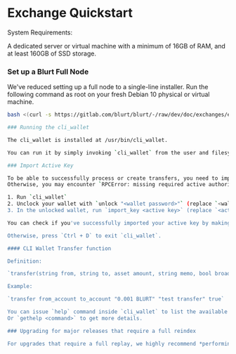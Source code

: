 # Exchange Quickstart

System Requirements:

A dedicated server or virtual machine with a minimum of 16GB of RAM, and at least 160GB of SSD storage.


### Set up a Blurt Full Node

We've reduced setting up a full node to a single-line installer.  Run the following command as root on your fresh Debian 10 physical or virtual machine.

```bash
bash <(curl -s https://gitlab.com/blurt/blurt/-/raw/dev/doc/exchanges/exchange.bash)

### Running the cli_wallet

The cli_wallet is installed at /usr/bin/cli_wallet.

You can run it by simply invoking `cli_wallet` from the user and filesystem location of your choice.  Wallet.json will be stored there.

### Import Active Key

To be able to successfully process or create transfers, you need to import the active key of the account being tracked.
Otherwise, you may encounter `RPCError: missing required active authority : Missing Active Authority xxxuser`.

1. Run `cli_wallet`
2. Unclock your wallet with `unlock "<wallet password>"` (replace `<wallet password>` with your wallet's password; the double quotes are needed)
3. In the unlocked wallet, run `import_key <active key>` (replace `<active key>` with your exchange account's active key)

You can check if you've successfully imported your active key by making a test transfer.

Otherwise, press `Ctrl + D` to exit `cli_wallet`.

#### CLI Wallet Transfer function

Definition:

`transfer(string from, string to, asset amount, string memo, bool broadcast)`

Example:

`transfer from_account to_account "0.001 BLURT" "test transfer" true`

You can issue `help` command inside `cli_wallet` to list the available commands.
Or `gethelp <command>` to get more details.

### Upgrading for major releases that require a full reindex

For upgrades that require a full replay, we highly recommend *performing the upgrade on a separate server* in order to minimize downtime of your wallet. When the replay is complete, switch to the server running the newer version of Blurt.
